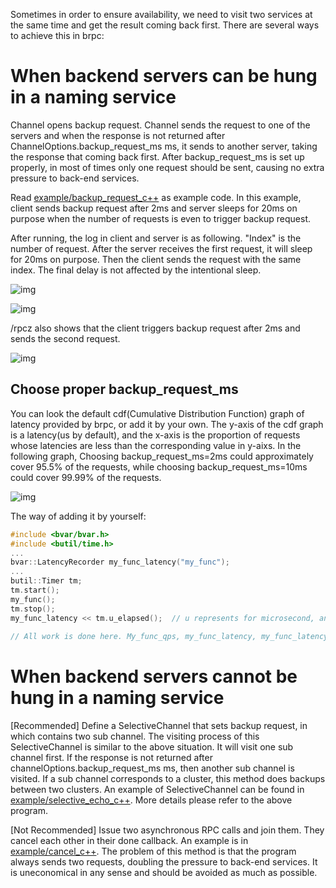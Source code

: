 Sometimes in order to ensure availability, we need to visit two services at the same time and get the result coming back first. There are several ways to achieve this in brpc:

# When backend servers can be hung in a naming service

Channel opens backup request. Channel sends the request to one of the servers and when the response is not returned after ChannelOptions.backup_request_ms ms, it sends to another server, taking the response that coming back first. After backup_request_ms is set up properly, in most of times only one request should be sent, causing no extra pressure to back-end services.

Read [example/backup_request_c++](https://github.com/brpc/brpc/blob/master/example/backup_request_c++) as example code. In this example, client sends backup request after 2ms and server sleeps for 20ms on purpose when the number of requests is even to trigger backup request.

After running, the log in client and server is as following. "Index" is the number of request. After the server receives the first request, it will sleep for 20ms on purpose. Then the client sends the request with the same index. The final delay is not affected by the intentional sleep.

![img](../images/backup_request_1.png)

![img](../images/backup_request_2.png)

/rpcz also shows that the client triggers backup request after 2ms and sends the second request.

![img](../images/backup_request_3.png)

## Choose proper backup_request_ms

You can look the default cdf(Cumulative Distribution Function) graph of latency provided by brpc, or add it by your own. The y-axis of the cdf graph is a latency(us by default), and the x-axis is the proportion of requests whose latencies are less than the corresponding value in y-aixs. In the following graph, Choosing backup_request_ms=2ms could approximately cover 95.5% of the requests, while choosing backup_request_ms=10ms could cover 99.99% of the requests.

![img](../images/backup_request_4.png)

The way of adding it by yourself:

```c++
#include <bvar/bvar.h>
#include <butil/time.h>
...
bvar::LatencyRecorder my_func_latency("my_func");
...
butil::Timer tm;
tm.start();
my_func();
tm.stop();
my_func_latency << tm.u_elapsed();  // u represents for microsecond, and s_elapsed(), m_elapsed(), n_elapsed() correspond to second, millisecond, nanosecond.
 
// All work is done here. My_func_qps, my_func_latency, my_func_latency_cdf and many other counters would be shown in /vars.
```

# When backend servers cannot be hung in a naming service

[Recommended] Define a SelectiveChannel that sets backup request, in which contains two sub channel. The visiting process of this SelectiveChannel is similar to the above situation. It will visit one sub channel first. If the response is not returned after channelOptions.backup_request_ms ms, then another sub channel is visited. If a sub channel corresponds to a cluster, this method does backups between two clusters. An example of SelectiveChannel can be found in [example/selective_echo_c++](https://github.com/brpc/brpc/tree/master/example/selective_echo_c++). More details please refer to the above program.

[Not Recommended] Issue two asynchronous RPC calls and join them. They cancel each other in their done callback. An example is in [example/cancel_c++](https://github.com/brpc/brpc/tree/master/example/cancel_c++). The problem of this method is that the program always sends two requests, doubling the pressure to back-end services. It is uneconomical in any sense and should be avoided as much as possible.
